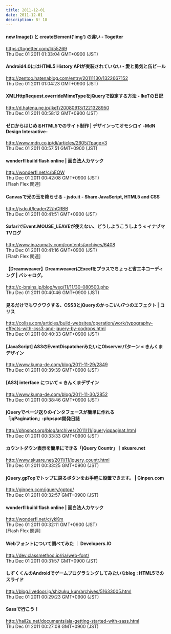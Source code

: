 ```yaml
---
title: 2011-12-01
date: 2011-12-01
description: B! 18
---
```


#### new Image() と createElement('img') の違い - Togetter
https://togetter.com/li/55269<br>
Thu Dec 01 2011 01:33:04 GMT+0900 (JST)<br>


#### Android4.0にはHTML5 History APIが実装されていない - 愛と勇気と缶ビール
http://zentoo.hatenablog.com/entry/20111130/1322667152<br>
Thu Dec 01 2011 01:04:23 GMT+0900 (JST)<br>


#### XMLHttpRequest.overrideMimeTypeをjQueryで設定する方法 - IkeTの日記
http://d.hatena.ne.jp/IkeT/20080913/1221328950<br>
Thu Dec 01 2011 00:58:12 GMT+0900 (JST)<br>


#### ゼロからはじめるHTML5でのサイト制作 | デザインってオモシロイ -MdN Design Interactive-
http://www.mdn.co.jp/di/articles/2605/?page=3<br>
Thu Dec 01 2011 00:57:51 GMT+0900 (JST)<br>


#### wonderfl build flash online | 面白法人カヤック
http://wonderfl.net/c/bEQW<br>
Thu Dec 01 2011 00:42:08 GMT+0900 (JST)<br>
[Flash Flex 関連]


#### Canvasで光の玉を降らせる - jsdo.it - Share JavaScript, HTML5 and CSS
http://jsdo.it/leader22/hCRBB<br>
Thu Dec 01 2011 00:41:51 GMT+0900 (JST)<br>


#### SafariでEvent.MOUSE_LEAVEが使えない、どうしようこうしよう « イナヅマTVログ
http://www.inazumatv.com/contents/archives/6408<br>
Thu Dec 01 2011 00:41:16 GMT+0900 (JST)<br>
[Flash Flex 関連]


#### 【Dreamweaver】DreamweaverにExcelをプラスでちょっと省エネコーディング | バシャログ。
http://c-brains.jp/blog/wsg/11/11/30-080500.php<br>
Thu Dec 01 2011 00:40:46 GMT+0900 (JST)<br>


####   見るだけでもワクワクする、CSS3とjQueryのかっこいい7つのエフェクト | コリス
http://coliss.com/articles/build-websites/operation/work/typography-effects-with-css3-and-jquery-by-codrops.html<br>
Thu Dec 01 2011 00:40:33 GMT+0900 (JST)<br>


#### [JavaScript] AS3のEventDispatcherみたいにObserverパターン « きんくまデザイン
http://www.kuma-de.com/blog/2011-11-29/2849<br>
Thu Dec 01 2011 00:39:39 GMT+0900 (JST)<br>


#### [AS3] interface について « きんくまデザイン
http://www.kuma-de.com/blog/2011-11-30/2852<br>
Thu Dec 01 2011 00:38:46 GMT+0900 (JST)<br>


#### jQueryでページ送りのインタフェースが簡単に作れる「jqPagination」:phpspot開発日誌
http://phpspot.org/blog/archives/2011/11/jqueryjqpaginat.html<br>
Thu Dec 01 2011 00:33:33 GMT+0900 (JST)<br>


#### カウントダウン表示を簡単にできる「jQuery Countr」｜skuare.net
http://www.skuare.net/2011/11/jquery_countr.html<br>
Thu Dec 01 2011 00:33:25 GMT+0900 (JST)<br>


#### jQuery.gpTopでトップに戻るボタンをお手軽に設置できます。 | Ginpen.com
http://ginpen.com/jquery/gptop/<br>
Thu Dec 01 2011 00:32:57 GMT+0900 (JST)<br>


#### wonderfl build flash online | 面白法人カヤック
http://wonderfl.net/c/ykKm<br>
Thu Dec 01 2011 00:32:11 GMT+0900 (JST)<br>
[Flash Flex 関連]


#### Webフォントについて調べてみた ｜ Developers.IO
http://dev.classmethod.jp/ria/web-font/<br>
Thu Dec 01 2011 00:31:57 GMT+0900 (JST)<br>


#### しずくくんのAndroidでゲームプログラミングしてみたいなblog : HTML5でのスライド
http://blog.livedoor.jp/shizuku_kun/archives/51633005.html<br>
Thu Dec 01 2011 00:29:23 GMT+0900 (JST)<br>


#### Sassで行こう！
http://hail2u.net/documents/ala-getting-started-with-sass.html<br>
Thu Dec 01 2011 00:27:08 GMT+0900 (JST)<br>


